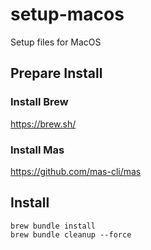 # setup-macos
Setup files for MacOS


## Prepare Install
### Install Brew

https://brew.sh/

### Install Mas

https://github.com/mas-cli/mas


## Install

```
brew bundle install
brew bundle cleanup --force 
```
